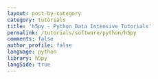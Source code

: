 ```yaml
---
layout: post-by-category
category: tutorials
title: 'h5py - Python Data Intensive Tutorials'
permalink: /tutorials/software/python/h5py
comments: false
author_profile: false
language: python
library: h5py
langSide: true
---
```

